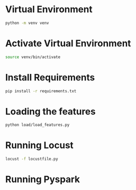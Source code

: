 
# Virtual Environment
```bash
python -m venv venv
```
# Activate Virtual Environment
```bash
source venv/bin/activate
```

# Install Requirements
```bash
pip install -r requirements.txt
```

# Loading the features

```bash
python load/load_features.py
```


# Running Locust

```bash
locust -f locustfile.py
```

# Running Pyspark

